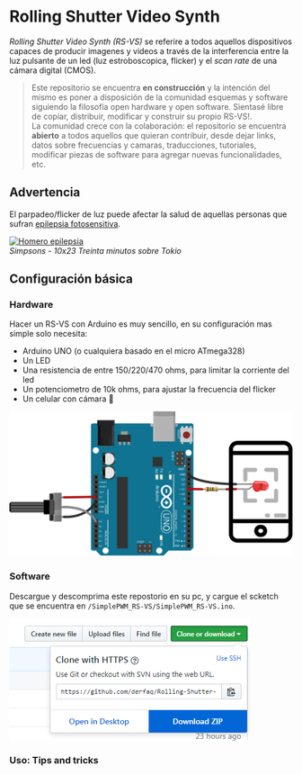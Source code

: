 # Rolling Shutter Video Synth

*Rolling Shutter Video Synth (RS-VS)* se referire a todos aquellos dispositivos capaces de producir imagenes y videos a través de la interferencia entre la luz pulsante de un led (luz estroboscopica, flicker) y el *scan rate* de una cámara digital (CMOS).

>Este repositorio se encuentra **en construcción** y la intención del mismo es poner a disposición de la comunidad esquemas y software siguiendo la filosofía open hardware y open software. Sientasé libre de copiar, distribuir, modificar y construir su propio RS-VS!.  
>La comunidad crece con la colaboración: el repositorio se encuentra **abierto** a todos aquellos que quieran contribuir, desde dejar  links, datos sobre frecuencias y camaras, traducciones, tutoriales, modificar piezas de software para agregar nuevas funcionalidades, etc.

## Advertencia
El parpadeo/flicker de luz puede afectar la salud de aquellas personas que sufran [epilepsia fotosensitiva](https://es.wikipedia.org/wiki/Epilepsia_fotosensitiva).

[ ![Homero epilepsia](https://img.youtube.com/vi/4RGrcWkNlGE/0.jpg) ](https://youtu.be/4RGrcWkNlGE)  
*Simpsons - 10x23 Treinta minutos sobre Tokio*

## Configuración básica

### Hardware
Hacer un RS-VS con Arduino es muy sencillo, en su configuración mas simple solo necesita:
+ Arduino UNO (o cualquiera basado en el micro ATmega328)
+ Un LED
+ Una resistencia de entre 150/220/470 ohms, para limitar la corriente del led
+ Un potenciometro de 10k ohms, para ajustar la frecuencia del flicker
+ Un celular con cámara :iphone:

![schematic](/SimplePWM_RS-VS/SimplePWM_RS-VS.png)

### Software
Descargue y descomprima este repostorio en su pc, y cargue el scketch que se encuentra en `/SimplePWM_RS-VS/SimplePWM_RS-VS.ino`.  

![download](/img/download.png)  

### Uso: Tips and tricks
